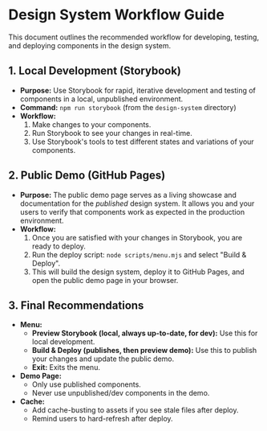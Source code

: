 # Design System Workflow Guide

This document outlines the recommended workflow for developing, testing, and deploying components in the design system.

## 1. Local Development (Storybook)

- **Purpose:** Use Storybook for rapid, iterative development and testing of components in a local, unpublished environment.
- **Command:** `npm run storybook` (from the `design-system` directory)
- **Workflow:**
  1.  Make changes to your components.
  2.  Run Storybook to see your changes in real-time.
  3.  Use Storybook's tools to test different states and variations of your components.

## 2. Public Demo (GitHub Pages)

- **Purpose:** The public demo page serves as a living showcase and documentation for the _published_ design system. It allows you and your users to verify that components work as expected in the production environment.
- **Workflow:**
  1.  Once you are satisfied with your changes in Storybook, you are ready to deploy.
  2.  Run the deploy script: `node scripts/menu.mjs` and select "Build & Deploy".
  3.  This will build the design system, deploy it to GitHub Pages, and open the public demo page in your browser.

## 3. Final Recommendations

- **Menu:**
  - **Preview Storybook (local, always up-to-date, for dev):** Use this for local development.
  - **Build & Deploy (publishes, then preview demo):** Use this to publish your changes and update the public demo.
  - **Exit:** Exits the menu.
- **Demo Page:**
  - Only use published components.
  - Never use unpublished/dev components in the demo.
- **Cache:**
  - Add cache-busting to assets if you see stale files after deploy.
  - Remind users to hard-refresh after deploy.
